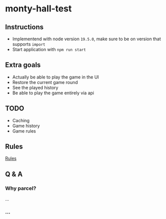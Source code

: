 # monty-hall-test

## Instructions
* Implementend with node version `19.5.0`, make sure to be on version that supports `import`
* Start application with `npm run start`

## Extra goals
* Actually be able to play the game in the UI
* Restore the current game round
* See the played history
* Be able to play the game entirely via api


## TODO
* Caching
* Game history
* Game rules


## Rules
[Rules](static/rules.png)

## Q & A
### Why parcel?
...

### ...